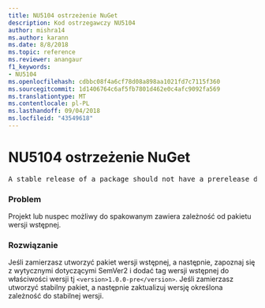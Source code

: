 ```yaml
---
title: NU5104 ostrzeżenie NuGet
description: Kod ostrzegawczy NU5104
author: mishra14
ms.author: karann
ms.date: 8/8/2018
ms.topic: reference
ms.reviewer: anangaur
f1_keywords:
- NU5104
ms.openlocfilehash: cdbbc08f4a6cf78d08a898aa1021fd7c7115f360
ms.sourcegitcommit: 1d1406764c6af5fb7801d462e0c4afc9092fa569
ms.translationtype: MT
ms.contentlocale: pl-PL
ms.lasthandoff: 09/04/2018
ms.locfileid: "43549618"
---
```

# <a name="nuget-warning-nu5104"></a>NU5104 ostrzeżenie NuGet
<pre>A stable release of a package should not have a prerelease dependency. Either modify the version spec of dependency "NuGet.Versioning [4.7.0-preview4.5065, )" or update the version field in the nuspec.</pre>

### <a name="issue"></a>Problem

Projekt lub nuspec możliwy do spakowanym zawiera zależność od pakietu wersji wstępnej.


### <a name="solution"></a>Rozwiązanie

Jeśli zamierzasz utworzyć pakiet wersji wstępnej, a następnie, zapoznaj się z wytycznymi dotyczącymi SemVer2 i dodać tag wersji wstępnej do właściwości wersji tj `<version>1.0.0-pre</version>`. Jeśli zamierzasz utworzyć stabilny pakiet, a następnie zaktualizuj wersję określona zależność do stabilnej wersji.

